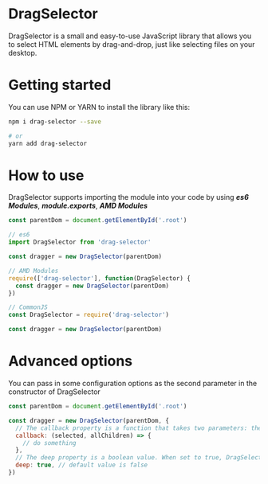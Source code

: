 # DragSelector
DragSelector is a small and easy-to-use JavaScript library that allows you to select HTML elements by drag-and-drop, just like selecting files on your desktop.

# Getting started
You can use NPM or YARN to install the library like this:
``` bash
npm i drag-selector --save

# or
yarn add drag-selector
```

# How to use
DragSelector supports importing the module into your code by using ***es6 Modules***, ***module.exports***, ***AMD Modules***
```javascript
const parentDom = document.getElementById('.root')

// es6
import DragSelector from 'drag-selector'

const dragger = new DragSelector(parentDom)

// AMD Modules
require(['drag-selector'], function(DragSelector) {
  const dragger = new DragSelector(parentDom)
})

// CommonJS
const DragSelector = require('drag-selector')

const dragger = new DragSelector(parentDom)
```

# Advanced options
You can pass in some configuration options as the second parameter in the constructor of DragSelector
```javascript
const parentDom = document.getElementById('.root')

const dragger = new DragSelector(parentDom, {
  // The callback property is a function that takes two parameters: the first is an array of selected elements, and the second is all child elements of the parent element
  callback: (selected, allChildren) => {
    // do something
  },
  // The deep property is a boolean value. When set to true, DragSelector will search for all child elements under the parent element. When set to false, DragSelector will only search for the first level of child elements
  deep: true, // default value is false
})
```
